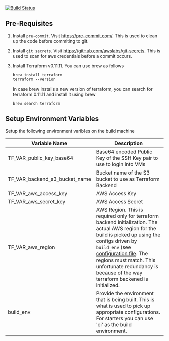 [![Build Status](https://travis-ci.com/owaism/aws-terra-ansible-kubeawesome.svg?branch=owais-dev)](https://travis-ci.com/owaism/aws-terra-ansible-kubeawesome)


## Pre-Requisites

1. Install `pre-commit`. Visit https://pre-commit.com/. This is used to clean up the code before commiting to git.

2. Install `git secrets`. Visit https://github.com/awslabs/git-secrets. This is used to scan for aws credentials before a commit occurs.

3. Install Terraform v0.11.11. You can use brew as follows

	```
	brew install terraform
	terraform --version
	```

	In case brew installs a new version of terraform, you can search for terraform 0.11.11 and install it using brew
	```
	brew search terraform
	```

## Setup Environment Variables

Setup the following environment varibles on the build machine

Variable Name | Description
---|---
TF_VAR_public_key_base64| Base64 encoded Public Key of the SSH Key pair to use to login into VMs
TF_VAR_backend_s3_bucket_name | Bucket name of the S3 bucket to use as Terraform Backend
TF_VAR_aws_access_key | AWS Access Key
TF_VAR_aws_secret_key | AWS Access Secret
TF_VAR_aws_region | AWS Region. This is required only for terraform backend initialization. The actual AWS region for the build is picked up using the configs driven by `build_env` (see [configuration file](infrastructure/configs/ci/network.tfvars). The regions must match. This unfortunate redundancy is because of the way terraform backened is initialized.
build_env | Provide the environment that is being built. This is what is used to pick up appropriate configurations. For starters you can use 'ci' as the build environment.